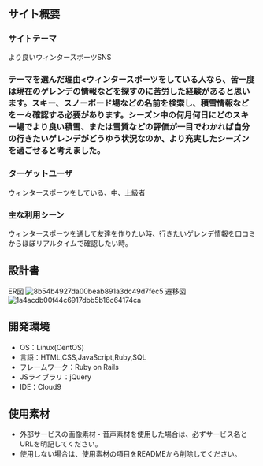 # <snowman>

## サイト概要
### サイトテーマ
より良いウィンタースポーツSNS

### テーマを選んだ理由<ウィンタースポーツをしている人なら、皆一度は現在のゲレンデの情報などを探すのに苦労した経験があると思います。スキー、スノーボード場などの名前を検索し、積雪情報などを一々確認する必要があります。シーズン中の何月何日にどのスキー場でより良い積雪、または雪質などの評価が一目でわかれば自分の行きたいゲレンデがどうゆう状況なのか、より充実したシーズンを過ごせると考えました。

### ターゲットユーザ
ウィンタースポーツをしている、中、上級者

### 主な利用シーン
ウィンタースポーツを通して友達を作りたい時、行きたいゲレンデ情報を口コミからほぼリアルタイムで確認したい時。

## 設計書
ER図
![8b54b4927da00beab891a3dc49d7fec5](https://user-images.githubusercontent.com/104186045/187185417-0b2cf50a-a3dd-42b2-83f2-2b150bd2affd.png)
遷移図
![1a4acdb00f44c6917dbb5b16c64174ca](https://user-images.githubusercontent.com/104186045/187185829-372baef6-63cc-43e2-83c6-fbd51e7ebdc4.png)


## 開発環境
- OS：Linux(CentOS)
- 言語：HTML,CSS,JavaScript,Ruby,SQL
- フレームワーク：Ruby on Rails
- JSライブラリ：jQuery
- IDE：Cloud9

## 使用素材
- 外部サービスの画像素材・音声素材を使用した場合は、必ずサービス名とURLを明記してください。
- 使用しない場合は、使用素材の項目をREADMEから削除してください。
